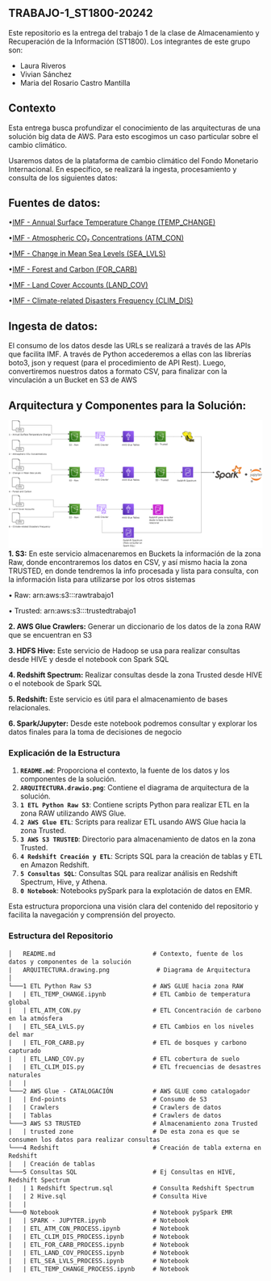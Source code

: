 ## TRABAJO-1_ST1800-20242
Este repositorio es la entrega del trabajo 1 de la clase de Almacenamiento y Recuperación de la Información (ST1800).
Los integrantes de este grupo son: 
- Laura Riveros
- Vivian Sánchez
- Maria del Rosario Castro Mantilla

## Contexto

Esta entrega busca profundizar el conocimiento de las arquitecturas de una solución big data de AWS. Para esto escogimos un caso particular sobre el cambio climático. 

Usaremos datos de la plataforma de cambio climático del Fondo Monetario Internacional. En específico, se realizará la ingesta, procesamiento y consulta de los siguientes datos:

## Fuentes de datos:
•[IMF - Annual Surface Temperature Change (TEMP_CHANGE)](https://services9.arcgis.com/weJ1QsnbMYJlCHdG/arcgis/rest/services/Indicator_3_1_Climate_Indicators_Annual_Mean_Global_Surface_Temperature/FeatureServer/0/query?where=1%3D1&outFields=*&outSR=4326&f=json)

•[IMF - Atmospheric CO₂ Concentrations (ATM_CON)](https://services9.arcgis.com/weJ1QsnbMYJlCHdG/arcgis/rest/services/Indicator_3_2_Climate_Indicators_Monthly_Atmospheric_Carbon_Dioxide_concentrations/FeatureServer/0/query?outFields=*&where=1%3D1&f=geojson)

•[IMF - Change in Mean Sea Levels (SEA_LVLS)](https://services9.arcgis.com/weJ1QsnbMYJlCHdG/arcgis/rest/services/Indicator_3_3_melted_new/FeatureServer/0/query?outFields=*&where=1%3D1&f=geojson)

•[IMF - Forest and Carbon (FOR_CARB)](https://services9.arcgis.com/weJ1QsnbMYJlCHdG/arcgis/rest/services/Indicator_3_5/FeatureServer/0/query?outFields=*&where=1%3D1&f=geojson)

•[IMF - Land Cover Accounts (LAND_COV)](https://services9.arcgis.com/weJ1QsnbMYJlCHdG/arcgis/rest/services/Indicator_3_4/FeatureServer/0/query?outFields=*&where=1%3D1&f=geojson)

•[IMF - Climate-related Disasters Frequency (CLIM_DIS)](https://services9.arcgis.com/weJ1QsnbMYJlCHdG/arcgis/rest/services/Indicator_11_1_Physical_Risks_Climate_related_disasters_frequency/FeatureServer/0/query?outFields=*&where=1%3D1&f=geojson)

## Ingesta de datos:
El consumo de los datos desde las URLs se realizará a través de las APIs que facilita IMF. A través de Python accederemos a ellas con las librerías boto3, json y request (para el procedimiento de API Rest). Luego, convertiremos nuestros datos a formato CSV, para finalizar con la vinculación a un Bucket en S3 de AWS

## Arquitectura y Componentes para la Solución:
![arquitectura](ARQUITECTURA.png)
**1. S3:** En este servicio almacenaremos en Buckets la información de la zona Raw, donde encontraremos los datos en CSV, y así mismo hacia la zona TRUSTED, en donde tendremos la info procesada y lista para consulta, con la información lista para utilizarse por los otros sistemas

•	Raw: arn:aws:s3:::rawtrabajo1

•	Trusted: arn:aws:s3:::trustedtrabajo1

**2. AWS Glue Crawlers:** Generar un diccionario de los datos de la zona RAW que se encuentran en S3

**3. HDFS Hive:** Este servicio de Hadoop se usa para realizar consultas desde HIVE y desde el notebook con Spark SQL

**4. Redshift Spectrum:** Realizar consultas desde la zona Trusted desde HIVE o el notebook de Spark SQL

**5. Redshift:** Este servicio es útil para el almacenamiento de bases relacionales.

**6. Spark/Jupyter:** Desde este notebook podremos consultar y explorar los datos finales para la toma de decisiones de negocio


### Explicación de la Estructura

1. **`README.md`**: Proporciona el contexto, la fuente de los datos y los componentes de la solución.
2. **`ARQUITECTURA.drawio.png`**: Contiene el diagrama de arquitectura de la solución.
3. **`1 ETL Python Raw S3`**: Contiene scripts Python para realizar ETL en la zona RAW utilizando AWS Glue.
4. **`2 AWS Glue ETL`**: Scripts para realizar ETL usando AWS Glue hacia la zona Trusted.
5. **`3 AWS S3 TRUSTED`**: Directorio para almacenamiento de datos en la zona Trusted.
6. **`4 Redshift Creación y ETL`**: Scripts SQL para la creación de tablas y ETL en Amazon Redshift.
7. **`5 Consultas SQL`**: Consultas SQL para realizar análisis en Redshift Spectrum, Hive, y Athena.
8. **`0 Notebook`**: Notebooks pySpark para la explotación de datos en EMR.

Esta estructura proporciona una visión clara del contenido del repositorio y facilita la navegación y comprensión del proyecto.

### Estructura del Repositorio
```
│   README.md                           # Contexto, fuente de los datos y componentes de la solución
|   ARQUITECTURA.drawing.png             # Diagrama de Arquitectura
│   
└───1 ETL Python Raw S3                 # AWS GLUE hacia zona RAW
|   | ETL_TEMP_CHANGE.ipynb             # ETL Cambio de temperatura global
|   | ETL_ATM_CON.py                    # ETL Concentración de carbono en la atmósfera 
|   | ETL_SEA_LVLS.py                   # ETL Cambios en los niveles del mar
|   | ETL_FOR_CARB.py                   # ETL de bosques y carbono capturado
|   | ETL_LAND_COV.py                   # ETL cobertura de suelo
|   | ETL_CLIM_DIS.py                   # ETL frecuencias de desastres naturales
|   |
└───2 AWS Glue - CATALOGACIÓN           # AWS GLUE como catalogador
|   | End-points                        # Consumo de S3
|   | Crawlers                          # Crawlers de datos
|   | Tablas                            # Crawlers de datos
└───3 AWS S3 TRUSTED                    # Almacenamiento zona Trusted
|   | trusted zone                      # De esta zona es que se consumen los datos para realizar consultas
└───4 Redshift                          # Creación de tabla externa en Redshift
|   | Creación de tablas              
└───5 Consultas SQL                     # Ej Consultas en HIVE, Redshift Spectrum
|   | 1 Redshift Spectrum.sql           # Consulta Redshift Spectrum
|   | 2 Hive.sql                        # Consulta Hive
|   |
└───0 Notebook                          # Notebook pySpark EMR
|   | SPARK - JUPYTER.ipynb             # Notebook
|   | ETL_ATM_CON_PROCESS.ipynb         # Notebook
|   | ETL_CLIM_DIS_PROCESS.ipynb        # Notebook
|   | ETL_FOR_CARB_PROCESS.ipynb        # Notebook
|   | ETL_LAND_COV_PROCESS.ipynb        # Notebook
|   | ETL_SEA_LVLS_PROCESS.ipynb        # Notebook
|   | ETL_TEMP_CHANGE_PROCESS.ipynb     # Notebook
```
